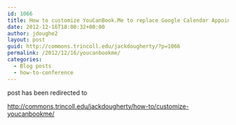 ```yaml
---
id: 1066
title: How to customize YouCanBook.Me to replace Google Calendar Appointment slots or Tungle scheduling tool
date: 2012-12-16T18:00:32+00:00
author: jdoughe2
layout: post
guid: http://commons.trincoll.edu/jackdougherty/?p=1066
permalink: /2012/12/16/youcanbookme/
categories:
  - Blog posts
  - how-to-conference
---
```

post has been redirected to

<http://commons.trincoll.edu/jackdougherty/how-to/customize-youcanbookme/>